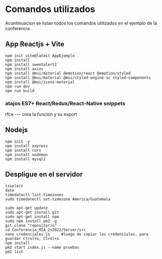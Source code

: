 
# Comandos utilizados
Acontinuacion se listan todos los comandos utilizados en el ejemplo de la conferencia

## App Reactjs + Vite
~~~
npm init vite@latest AppEjemplo
npm install
npm install sweetalert2
npm install axios
npm install @mui/material @emotion/react @emotion/styled
npm install @mui/material @mui/styled-engine-sc styled-components
npm install @mui/icons-material
npm run dev
npm run build
~~~
### atajos ES7+ React/Redux/React-Native snippets
rfce --- crea la funcion y su export


## Nodejs
~~~
npm init -y
npm install express
npm install cors
npm install nodemon
npm install mysql2
~~~

## Despligue en el servidor
~~~
tzselect
date
timedatectl list-timezones
sudo timedatectl set-timezone America/Guatemala
~~~

~~~
sudo apt-get update
sudo apt-get install git
sudo apt-get install npm
sudo npm install pm2 -g
git clone "repositorio"
cd Conferencia_MIA_2s2022/Server/src
nano credenciales.js     #luego de copiar las credenciales, para guardar Ctrol+o, Ctrol+x
npm install
pm2 start index.js --name pruebas
pm2 list
~~~

